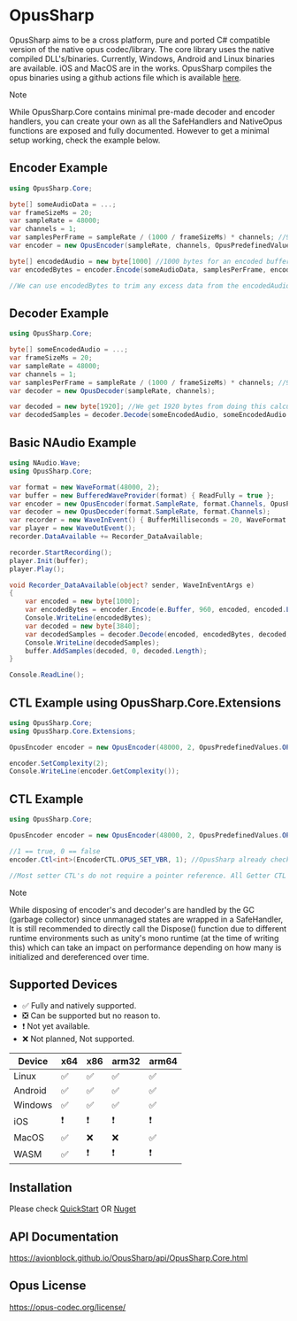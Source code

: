 # OpusSharp
OpusSharp aims to be a cross platform, pure and ported C# compatible version of the native opus codec/library. The core library uses the native compiled DLL's/binaries. Currently, Windows, Android and Linux binaries are available. iOS and MacOS are in the works. OpusSharp compiles the opus binaries using a github actions file which is available [here](.github/workflows/OpusCompile.yml).

> [!NOTE]
> While OpusSharp.Core contains minimal pre-made decoder and encoder handlers, you can create your own as all the SafeHandlers and NativeOpus functions are exposed and fully documented. However to get a minimal setup working, check the example below.

## Encoder Example
```cs
using OpusSharp.Core;

byte[] someAudioData = ...;
var frameSizeMs = 20;
var sampleRate = 48000;
var channels = 1;
var samplesPerFrame = sampleRate / (1000 / frameSizeMs) * channels; //960 samples per frame.
var encoder = new OpusEncoder(sampleRate, channels, OpusPredefinedValues.OPUS_APPLICATION_VOIP);

byte[] encodedAudio = new byte[1000] //1000 bytes for an encoded buffer should be enough according to the opus documentation.
var encodedBytes = encoder.Encode(someAudioData, samplesPerFrame, encodedAudio, encodedAudio.Length);

//We can use encodedBytes to trim any excess data from the encodedAudio buffer before sending over the network or writing to a file.
```

## Decoder Example
```cs
using OpusSharp.Core;

byte[] someEncodedAudio = ...;
var frameSizeMs = 20;
var sampleRate = 48000;
var channels = 1;
var samplesPerFrame = sampleRate / (1000 / frameSizeMs) * channels; //960 samples per frame.
var decoder = new OpusDecoder(sampleRate, channels);

var decoded = new byte[1920]; //We get 1920 bytes from doing this calculation because 16/8 (16 bit audio, 1 byte is 8 bits) equals 2 multiplied by samplesPerFrame gets us bytes per frame. 16/(sizeof(byte) * 8) * samplesPerFrame
var decodedSamples = decoder.Decode(someEncodedAudio, someEncodedAudio.Length, decoded, samplesPerFrame, false);
```

## Basic NAudio Example
```cs
using NAudio.Wave;
using OpusSharp.Core;

var format = new WaveFormat(48000, 2);
var buffer = new BufferedWaveProvider(format) { ReadFully = true };
var encoder = new OpusEncoder(format.SampleRate, format.Channels, OpusPredefinedValues.OPUS_APPLICATION_VOIP);
var decoder = new OpusDecoder(format.SampleRate, format.Channels);
var recorder = new WaveInEvent() { BufferMilliseconds = 20, WaveFormat = format };
var player = new WaveOutEvent();
recorder.DataAvailable += Recorder_DataAvailable;

recorder.StartRecording();
player.Init(buffer);
player.Play();

void Recorder_DataAvailable(object? sender, WaveInEventArgs e)
{
    var encoded = new byte[1000];
    var encodedBytes = encoder.Encode(e.Buffer, 960, encoded, encoded.Length);
    Console.WriteLine(encodedBytes);
    var decoded = new byte[3840];
    var decodedSamples = decoder.Decode(encoded, encodedBytes, decoded, 960, false);
    Console.WriteLine(decodedSamples);
    buffer.AddSamples(decoded, 0, decoded.Length);
}

Console.ReadLine();
```

## CTL Example using OpusSharp.Core.Extensions

```csharp
using OpusSharp.Core;
using OpusSharp.Core.Extensions;

OpusEncoder encoder = new OpusEncoder(48000, 2, OpusPredefinedValues.OPUS_APPLICATION_AUDIO);

encoder.SetComplexity(2);
Console.WriteLine(encoder.GetComplexity());
```

## CTL Example
```cs
using OpusSharp.Core;

OpusEncoder encoder = new OpusEncoder(48000, 2, OpusPredefinedValues.OPUS_APPLICATION_VOIP);

//1 == true, 0 == false
encoder.Ctl<int>(EncoderCTL.OPUS_SET_VBR, 1); //OpusSharp already checks if an error occurred with the CTL request and will throw an OpusException if there is an error, otherwise OpusErrorCodes.OPUS_OK.

//Most setter CTL's do not require a pointer reference. All Getter CTL's require a pointer reference (for now).
```

> [!NOTE]
> While disposing of encoder's and decoder's are handled by the GC (garbage collector) since unmanaged states are wrapped in a SafeHandler, It is still recommended to directly call the Dispose() function due to different runtime environments such as unity's mono runtime (at the time of writing this) which can take an impact on performance depending on how many is initialized and dereferenced over time.

## Supported Devices

- ✅ Fully and natively supported.
- ❎ Can be supported but no reason to.
- ❗ Not yet available.
- ❌ Not planned, Not supported.

|Device     |x64|x86|arm32|arm64|
|-----------|---|---|-----|-----|
|Linux      |✅ |✅ |✅   |✅   |
|Android    |✅ |✅ |✅   |✅   |
|Windows    |✅ |✅ |✅   |✅   |
|iOS        |❗ |❗ |❗   |❗   |
|MacOS      |✅ |❌ |❌   |✅   |
|WASM       |✅ |❗ |❗   |❗   |

## Installation
Please check [QuickStart](https://avionblock.github.io/OpusSharp/quick-start/index.html) OR [Nuget](https://www.nuget.org/packages/OpusSharp)

## API Documentation
https://avionblock.github.io/OpusSharp/api/OpusSharp.Core.html

## Opus License
https://opus-codec.org/license/
